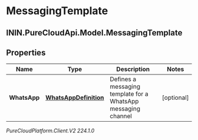 # MessagingTemplate

## ININ.PureCloudApi.Model.MessagingTemplate

## Properties

|Name | Type | Description | Notes|
|------------ | ------------- | ------------- | -------------|
| **WhatsApp** | [**WhatsAppDefinition**](WhatsAppDefinition) | Defines a messaging template for a WhatsApp messaging channel | [optional] |



_PureCloudPlatform.Client.V2 224.1.0_
